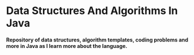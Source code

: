 # Data Structures And Algorithms In Java
#### Repository of data structures, algorithm templates, coding problems and more in Java as I learn more about the language.

